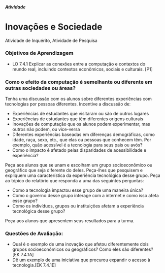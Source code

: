 ﻿##### Atividade
# Inovações e Sociedade
Atividade de Inquérito, Atividade de Pesquisa

### Objetivos de Aprendizagem

- LO 7.4.1 Explicar as conexões entre a computação e contextos do mundo real, incluindo contextos econômicos, sociais e culturais. [P1]

### Como o efeito da computação é semelhante ou diferente em outras sociedades ou áreas?

Tenha uma discussão com os alunos sobre diferentes experiências com tecnologias por pessoas diferentes. Incentive a discussão de:

 
- Experiências de estudantes que visitaram ou são de outros lugares  
- Experiências de estudantes que têm diferentes origens culturais  
- Inovações de computação que os alunos podem experimentar, mas outros não podem, ou vice-versa  
- Diferentes experiências baseadas em diferenças demográficas, como idade, raça, sexo, etc., que elas ou pessoas que conhecem têm.  Por exemplo, quão acessível é a tecnologia para seus pais ou avós?  
- Como o impacto é afetado pelas disparidades de acessibilidade e experiência?

Peça aos alunos que se unam e escolham um grupo socioeconômico ou geográfico que seja diferente do deles. Peça-lhes que pesquisem e expliquem uma característica da experiência tecnológica desse grupo. Peça ao tópico do relatório que responda a uma das seguintes perguntas:

- Como a tecnologia impactou esse grupo de uma maneira única?
- Como o governo desse grupo interage com a internet e como isso afeta esse grupo?
- Como os indivíduos, grupos ou instituições afetam a experiência tecnológica desse grupo?

Peça aos alunos que apresentem seus resultados para a turma.

### Questões de Avaliação:

- Qual é o exemplo de uma inovação que afetou diferentemente dois grupos socioeconômicos ou geográficos? Como eles são diferentes? [EK 7.4.1A]
- Dê um exemplo de uma iniciativa que procurou expandir o acesso à tecnologia.[EK 7.4.1E]
